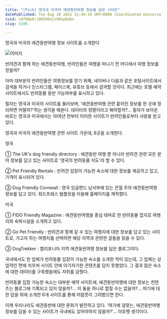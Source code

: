 ```yaml
---
title: "[Pick] 영국과 미국의 애견동반여행 정보를 담은 사이트"
datePublished: Tue Aug 10 2021 12:49:19 GMT+0000 (Coordinated Universal Time)
cuid: cm700p6rj002h0ajs98ep0abo
slug: 2199

---
```



영국과 미국의 애견동반여행 정보 사이트를 소개한다

![이미지](https://cdn.hashnode.com/res/hashnode/image/upload/v1739250259978/e94de614-dc2b-4793-ba12-a73ab445cbf9.jpeg)

반려견과 함께 하는 애견동반여행, 반려인들은 여행을 떠나기 전 어디에서 여행 정보를 얻을까?

아마 대부분의 반려인들은 여행정보를 얻기 위해, 네이버나 다음과 같은 포털사이트에서 검색을 하거나 인스타그램, 페이스북, 유튜브 등에서 검색할 것이다. 최근에는 호텔 예약사이트에서도 반려동물 동반 가능여부를 표시하고 있다.

필자는 영국과 미국의 사이트를 둘러보며, '애견동반여행 관련 흩어진 정보를 한 곳에 정리하면 어떨까?'하는 생각을 해본다. 데이터의 정렬이라고 해야할까?... 필자가 보아온 바로는 영국과 미국에서는 10여년 전부터 이러한 사이트가 반려인들로부터 사랑을 받고 있다.

영국과 미국의 애견동반여행 관련 사이트 가운데, 6곳을 소개한다.

영국

① The UK's dog friendly directory : 애견동반 여행 뿐 아니라 반려견 관련 모든 분야 정보를 담고 있는 사이트로 '영국의 반려동물 지도'라 할 수 있다.

② Pet Friendly Rentals : 반려견 입장이 가능한 숙소에 대한 정보를 제공하고 있고, 가격이 표시되어 있다.

③ Dog Friendly Cornwall : 영국 잉글랜드 남서부에 있는 콘월 주의 애견동반여행 정보를 담고 있다. 워드프레스 템플릿을 이용해 홈페이지를 제작했다.

미국

① FIDO Friendly Magazine : 애견동반여행을 중심 테마로 한 반려동물 잡지로 여행지와 숙박시설을 소개하고 있다.

② Go Pet Friendly : 반려견과 함께 갈 수 있는 여행지에 대한 정보를 담고 있는 사이트로, 가고자 하는 여행지를 선택하면 해당 지역과 관련한 글들을 읽을 수 있다.

③ DogTrekker : 캘리포니아 지역 애견동반여행 정보를 담은 블로그이다.

국내에서도 한 업체가 반려동물 입장이 가능한 숙소를 소개한 적이 있는데, 그 업체는 상업적인 면에 치우쳐 사이트 안에 아기자기한 콘텐츠를 담지 못했었다. 그 결과 많은 숙소에 대한 데이터를 구축했음에도 자취를 감췄다.

반려동물 입장 가능한 숙소는 대부분 예약 사이트에, 애견동반여행에 대한 정보는 컨텐츠는 블로그에 기록되고 있지 않을까?... 이 둘을 하나로 합칠 수는 없을까?... 여기에 대한 답을 위에 소개한 6개 사이트를 통해 어렴풋이 그려봤으면 한다.

이제 우리나라도 애견동반에 대한 문화가 발전하고 있다. '여기에 걸맞는, 애견동반여행 정보를 담을 수 있는 사이트가 국내에도 있어야하지 않을까?'... 야호펫 생각이다.
